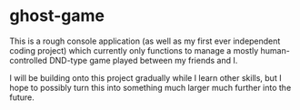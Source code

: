# ghost-game
This is a rough console application (as well as my first ever independent coding project) which currently only functions to manage a mostly human-controlled DND-type game played between my friends and I.

I will be building onto this project gradually while I learn other skills, but I hope to possibly turn this into something much larger much further into the future.
